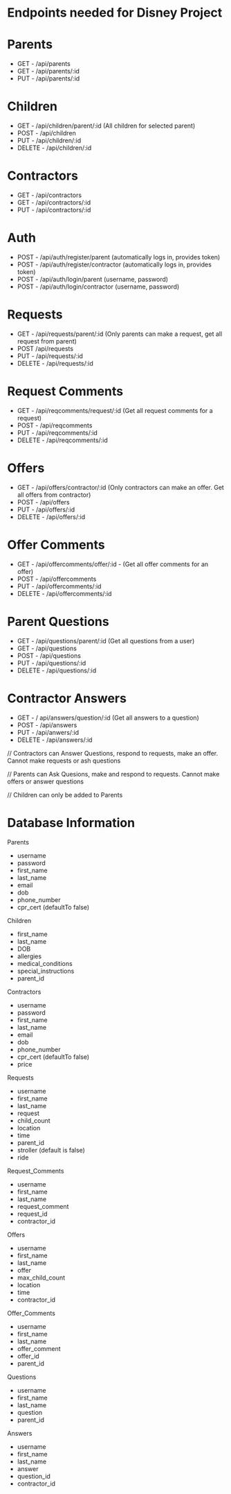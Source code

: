 # Endpoints needed for Disney Project

# Parents
- GET - /api/parents
- GET - /api/parents/:id
- PUT - /api/parents/:id

# Children
- GET - /api/children/parent/:id (All children for selected parent)
- POST - /api/children
- PUT - /api/children/:id
- DELETE - /api/children/:id

# Contractors
- GET - /api/contractors
- GET - /api/contractors/:id 
- PUT - /api/contractors/:id

# Auth
- POST - /api/auth/register/parent (automatically logs in, provides token)
- POST - /api/auth/register/contractor (automatically logs in, provides token)
- POST - /api/auth/login/parent (username, password)
- POST - /api/auth/login/contractor (username, password)

# Requests
- GET - /api/requests/parent/:id (Only parents can make a request, get all request from parent)
- POST /api/requests
- PUT - /api/requests/:id
- DELETE - /api/requests/:id

# Request Comments
- GET - /api/reqcomments/request/:id (Get all request comments for a request)
- POST - /api/reqcomments
- PUT - /api/reqcomments/:id
- DELETE - /api/reqcomments/:id

# Offers
- GET - /api/offers/contractor/:id (Only contractors can make an offer. Get all offers from contractor)
- POST - /api/offers
- PUT - /api/offers/:id
- DELETE - /api/offers/:id

# Offer Comments
- GET - /api/offercomments/offer/:id - (Get all offer comments for an offer)
- POST - /api/offercomments
- PUT - /api/offercomments/:id
- DELETE - /api/offercomments/:id

# Parent Questions 
- GET - /api/questions/parent/:id (Get all questions from a user) 
- GET - /api/questions
- POST - /api/questions 
- PUT - /api/questions/:id 
- DELETE - /api/questions/:id 

# Contractor Answers
- GET - / api/answers/question/:id (Get all answers to a question)
- POST - /api/answers 
- PUT - /api/anwers/:id 
- DELETE - /api/answers/:id 

// Contractors can Answer Questions, respond to requests, make an offer. Cannot make requests or ash questions

// Parents can Ask Quesions, make and respond to requests. Cannot make offers or answer questions

// Children can only be added to Parents

# Database Information

Parents
- username
- password
- first_name
- last_name
- email
- dob
- phone_number
- cpr_cert (defaultTo false)

Children
- first_name
- last_name
- DOB
- allergies
- medical_conditions
- special_instructions
- parent_id

Contractors
- username
- password
- first_name
- last_name
- email
- dob
- phone_number
- cpr_cert (defaultTo false)
- price

Requests
- username
- first_name
- last_name
- request
- child_count
- location
- time
- parent_id
- stroller (default is false)
- ride

Request_Comments
- username
- first_name
- last_name
- request_comment
- request_id
- contractor_id

Offers
- username
- first_name
- last_name
- offer
- max_child_count
- location
- time
- contractor_id

Offer_Comments
- username
- first_name
- last_name
- offer_comment
- offer_id
- parent_id

Questions
- username
- first_name
- last_name
- question
- parent_id

Answers
- username
- first_name
- last_name
- answer
- question_id
- contractor_id
